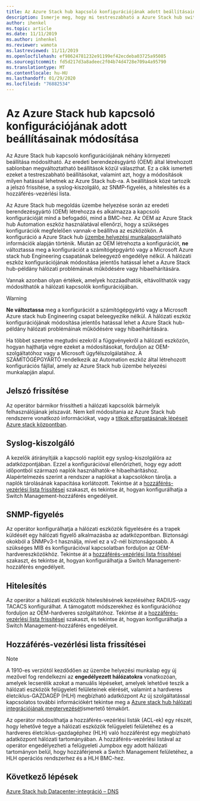 ```yaml
---
title: Az Azure Stack hub kapcsoló konfigurációjának adott beállításainak módosítása
description: Ismerje meg, hogy mi testreszabható a Azure Stack hub switch konfigurációjában. Miután az eredeti berendezésgyártó (OEM) létrehozta a konfigurációt, ne változtassa meg a SZÁMÍTÓGÉPGYÁRTÓ vagy a Microsoft Azure Stack hub Engineering csapat beleegyezike nélkül.
author: ihenkel
ms.topic: article
ms.date: 11/11/2019
ms.author: inhenkel
ms.reviewer: wamota
ms.lastreviewed: 11/11/2019
ms.openlocfilehash: ef98624781232e91199ef42ecdeba03725a95085
ms.sourcegitcommit: fd5d217d3a8adeec2f04b74d4728e709a4a95790
ms.translationtype: MT
ms.contentlocale: hu-HU
ms.lasthandoff: 01/29/2020
ms.locfileid: "76882534"
---
```

#  <a name="modify-specific-settings-on-your-azure-stack-hub-switch-configuration"></a>Az Azure Stack hub kapcsoló konfigurációjának adott beállításainak módosítása

Az Azure Stack hub kapcsoló konfigurációjának néhány környezeti beállítása módosítható. Az eredeti berendezésgyártó (OEM) által létrehozott sablonban megváltoztatható beállítások közül választhat. Ez a cikk ismerteti ezeket a testreszabható beállításokat, valamint azt, hogy a módosítások milyen hatással lehetnek az Azure Stack hub-ra. A beállítások közé tartozik a jelszó frissítése, a syslog-kiszolgáló, az SNMP-figyelés, a hitelesítés és a hozzáférés-vezérlési lista. 

Az Azure Stack hub megoldás üzembe helyezése során az eredeti berendezésgyártó (OEM) létrehozza és alkalmazza a kapcsoló konfigurációját mind a befogadói, mind a BMC-hez. Az OEM az Azure Stack hub Automation eszköz használatával ellenőrzi, hogy a szükséges konfigurációk megfelelően vannak-e beállítva az eszközökön. A konfiguráció a Azure Stack hub [üzembe helyezési munkalapon](azure-stack-deployment-worksheet.md)található információk alapján történik. Miután az OEM létrehozta a konfigurációt, **ne** változtassa meg a konfigurációt a számítógépgyártó vagy a Microsoft Azure stack hub Engineering csapatának beleegyező engedélye nélkül. A hálózati eszköz konfigurációjának módosítása jelentős hatással lehet a Azure Stack hub-példány hálózati problémáinak működésére vagy hibaelhárítására.

Vannak azonban olyan értékek, amelyek hozzáadhatók, eltávolíthatók vagy módosíthatók a hálózati kapcsolók konfigurációjában.

>[!Warning]  
> **Ne változtassa** meg a konfigurációt a számítógépgyártó vagy a Microsoft Azure stack hub Engineering csapat beleegyezike nélkül. A hálózati eszköz konfigurációjának módosítása jelentős hatással lehet a Azure Stack hub-példány hálózati problémáinak működésére vagy hibaelhárítására.
>
> Ha többet szeretne megtudni ezekről a függvényekről a hálózati eszközön, hogyan hajthatja végre ezeket a módosításokat, forduljon az OEM-szolgáltatóhoz vagy a Microsoft ügyfélszolgálatához. A SZÁMÍTÓGÉPGYÁRTÓ rendelkezik az Automation eszköz által létrehozott konfigurációs fájllal, amely az Azure Stack hub üzembe helyezési munkalapján alapul. 

## <a name="password-update"></a>Jelszó frissítése

Az operátor bármikor frissítheti a hálózati kapcsolók bármelyik felhasználójának jelszavát. Nem kell módosítania az Azure Stack hub rendszerre vonatkozó információkat, vagy a [titkok elforgatásának lépéseit Azure stack központban](azure-stack-rotate-secrets.md).

## <a name="syslog-server"></a>Syslog-kiszolgáló

A kezelők átirányítják a kapcsoló naplóit egy syslog-kiszolgálóra az adatközpontjában. Ezzel a konfigurációval ellenőrizheti, hogy egy adott időpontból származó naplók használhatók-e hibaelhárításhoz. Alapértelmezés szerint a rendszer a naplókat a kapcsolókon tárolja. a naplók tárolásának kapacitása korlátozott. Tekintse át a [hozzáférés-vezérlési lista frissítései](#access-control-list-updates) szakaszt, és tekintse át, hogyan konfigurálhatja a Switch Management-hozzáférés engedélyeit.

## <a name="snmp-monitoring"></a>SNMP-figyelés

Az operátor konfigurálhatja a hálózati eszközök figyelésére és a trapek küldését egy hálózati figyelő alkalmazásba az adatközpontban. Biztonsági okokból a SNMPv3-t használja, mivel ez a v2-nél biztonságosabb. A szükséges MIB és konfigurációval kapcsolatban forduljon az OEM-hardvereszközökhöz. Tekintse át a [hozzáférés-vezérlési lista frissítései](#access-control-list-updates) szakaszt, és tekintse át, hogyan konfigurálhatja a Switch Management-hozzáférés engedélyeit.

## <a name="authentication"></a>Hitelesítés

Az operátor a hálózati eszközök hitelesítésének kezeléséhez RADIUS-vagy TACACS konfigurálhat. A támogatott módszerekhez és konfigurációhoz forduljon az OEM-hardveres szolgáltatóhoz.  Tekintse át a [hozzáférés-vezérlési lista frissítései](#access-control-list-updates) szakaszt, és tekintse át, hogyan konfigurálhatja a Switch Management-hozzáférés engedélyeit.

## <a name="access-control-list-updates"></a>Hozzáférés-vezérlési lista frissítései

> [!NOTE]
> A 1910-es verziótól kezdődően az üzembe helyezési munkalap egy új mezővel fog rendelkezni az **engedélyezett hálózatokra** vonatkozóan, amelyek lecserélik azokat a manuális lépéseket, amelyek lehetővé teszik a hálózati eszközök felügyeleti felületeinek elérését, valamint a hardveres életciklus-GAZDAGÉP (HLH) megbízható adatközpont Az új szolgáltatással kapcsolatos további információkért tekintse meg a [Azure stack hub hálózati integrációjának megtervezését](azure-stack-network.md#permitted-networks)ismertető témakört.

Az operátor módosíthatja a hozzáférés-vezérlési listák (ACL-ek) egy részét, hogy lehetővé tegye a hálózati eszközök felügyeleti felületéhez és a hardveres életciklus-gazdagéphez (HLH) való hozzáférést egy megbízható adatközpont hálózati tartományában. A hozzáférés-vezérlési listával az operátor engedélyezheti a felügyeleti Jumpbox egy adott hálózati tartományon belül, hogy hozzáférjenek a Switch Management felületéhez, a HLH operációs rendszerhez és a HLH BMC-hez.

## <a name="next-steps"></a>Következő lépések

[Azure Stack hub Datacenter-integráció – DNS](azure-stack-integrate-dns.md)
